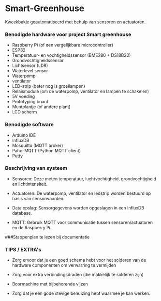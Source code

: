 # Smart-Greenhouse
Kweekbakje geautomatiseerd met behulp van sensoren en actuatoren.
### Benodigde hardware voor project Smart greenhouse 


-	Raspberry Pi (of een vergelijkbare microcontroller)
-	ESP32
-	Temperatuur- en vochtigheidssensor (BME280 + DS18B20)
-	Grondvochtigheidssensor
-	Lichtsensor (LDR)
-	Waterlevel sensor
-	Waterpomp
-	ventilator
-	LED-strip (beter nog is groeilampen)
-	Relaismodule (om de waterpomp, ventilator en lampen te schakelen)
-	5V voeding
-	Prototyping board
-	Muntplantje (of andere plant)
-	LCD scherm


### Benodigde software
-	Arduino IDE
-	InfluxDB
-	Mosquitto (MQTT broker)
-	Paho-MQTT (Python MQTT client)
-	Putty



### Beschrijving van systeem
-	Sensoren: 
Deze meten temperatuur, luchtvochtigheid, grondvochtigheid en lichtintensiteit.

-	Actuatoren:
De waterpomp, ventilator en ledstrip worden bestuurd op basis van sensorwaarden.

-	Data opslag: 
Sensorgegevens worden opgeslagen in een InfluxDB database.

-	MQTT: 
Gebruik MQTT voor communicatie tussen sensoren/actuatoren en de Raspberry Pi.

###Stappenplan te lezen bij documentatie


### TIPS / EXTRA's
-	Zorg ervoor dat je een goed schema hebt voor het solderen van de hardware componenten om verwarring te vermijden

-	Zorg voor extra verbindingsdraden (die makkelijk te solderen zijn)

-	Boormachine met bijbehorende vijzen

-	Zorg dat je een gode stevige behuizing hebt waarmee je kan werken. 


